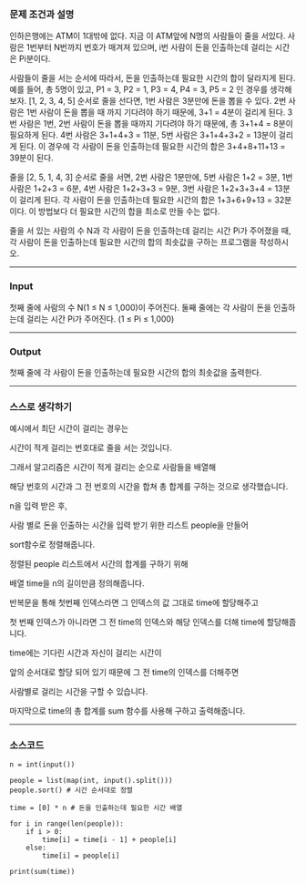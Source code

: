 ### **문제 조건과 설명**

인하은행에는 ATM이 1대밖에 없다. 지금 이 ATM앞에 N명의 사람들이 줄을 서있다. 사람은 1번부터 N번까지 번호가 매겨져 있으며, i번 사람이 돈을 인출하는데 걸리는 시간은 Pi분이다.

사람들이 줄을 서는 순서에 따라서, 돈을 인출하는데 필요한 시간의 합이 달라지게 된다. 예를 들어, 총 5명이 있고, P1 \= 3, P2 \= 1, P3 \= 4, P4 \= 3, P5 \= 2 인 경우를 생각해보자. \[1, 2, 3, 4, 5\] 순서로 줄을 선다면, 1번 사람은 3분만에 돈을 뽑을 수 있다. 2번 사람은 1번 사람이 돈을 뽑을 때 까지 기다려야 하기 때문에, 3+1 = 4분이 걸리게 된다. 3번 사람은 1번, 2번 사람이 돈을 뽑을 때까지 기다려야 하기 때문에, 총 3+1+4 = 8분이 필요하게 된다. 4번 사람은 3+1+4+3 = 11분, 5번 사람은 3+1+4+3+2 = 13분이 걸리게 된다. 이 경우에 각 사람이 돈을 인출하는데 필요한 시간의 합은 3+4+8+11+13 = 39분이 된다.

줄을 \[2, 5, 1, 4, 3\] 순서로 줄을 서면, 2번 사람은 1분만에, 5번 사람은 1+2 = 3분, 1번 사람은 1+2+3 = 6분, 4번 사람은 1+2+3+3 = 9분, 3번 사람은 1+2+3+3+4 = 13분이 걸리게 된다. 각 사람이 돈을 인출하는데 필요한 시간의 합은 1+3+6+9+13 = 32분이다. 이 방법보다 더 필요한 시간의 합을 최소로 만들 수는 없다.

줄을 서 있는 사람의 수 N과 각 사람이 돈을 인출하는데 걸리는 시간 Pi가 주어졌을 때, 각 사람이 돈을 인출하는데 필요한 시간의 합의 최솟값을 구하는 프로그램을 작성하시오.

---

### **Input**

첫째 줄에 사람의 수 N(1 ≤ N ≤ 1,000)이 주어진다. 둘째 줄에는 각 사람이 돈을 인출하는데 걸리는 시간 Pi가 주어진다. (1 ≤ Pi ≤ 1,000)

---

### **Output**

첫째 줄에 각 사람이 돈을 인출하는데 필요한 시간의 합의 최솟값을 출력한다.

---

### **스스로 생각하기**

예시에서 최단 시간이 걸리는 경우는

시간이 적게 걸리는 번호대로 줄을 서는 것입니다.

그래서 알고리즘은 시간이 적게 걸리는 순으로 사람들을 배열해

해당 번호의 시간과 그 전 번호의 시간을 합쳐 총 합계를 구하는 것으로 생각했습니다.

n을 입력 받은 후,

사람 별로 돈을 인출하는 시간을 입력 받기 위한 리스트 people을 만들어

sort함수로 정렬해줍니다.

정렬된 people 리스트에서 시간의 합계를 구하기 위해

배열 time을 n의 길이만큼 정의해줍니다.

반복문을 통해 첫번째 인덱스라면 그 인덱스의 값 그대로 time에 할당해주고

첫 번째 인덱스가 아니라면 그 전 time의 인덱스와 해당 인덱스를 더해 time에 할당해줍니다.

time에는 기다린 시간과 자신이 걸리는 시간이

앞의 순서대로 할당 되어 있기 때문에 그 전 time의 인덱스를 더해주면

사람별로 걸리는 시간을 구할 수 있습니다.

마지막으로 time의 총 합계를 sum 함수를 사용해 구하고 출력해줍니다.

---

### **소스코드**

```
n = int(input())

people = list(map(int, input().split()))
people.sort() # 시간 순서대로 정렬

time = [0] * n # 돈을 인출하는데 필요한 시간 배열

for i in range(len(people)):
    if i > 0:
        time[i] = time[i - 1] + people[i]
    else:
        time[i] = people[i]

print(sum(time))
```
